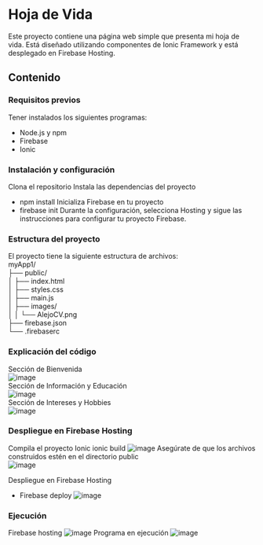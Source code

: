 # Hoja de Vida
Este proyecto contiene una página web simple que presenta mi hoja de vida. Está diseñado utilizando componentes de Ionic Framework y está desplegado en Firebase Hosting.

## Contenido
### Requisitos previos
Tener instalados los siguientes programas:
* Node.js y npm 
* Firebase 
* Ionic

### Instalación y configuración
Clona el repositorio
Instala las dependencias del proyecto
* npm install
Inicializa Firebase en tu proyecto
* firebase init
Durante la configuración, selecciona Hosting y sigue las instrucciones para configurar tu proyecto Firebase.

### Estructura del proyecto
El proyecto tiene la siguiente estructura de archivos:
<br>myApp1/
<br> ├── public/
<br> │   ├── index.html
<br> │   ├── styles.css
<br> │   ├── main.js
<br> │   ├── images/
<br> │   │   └── AlejoCV.png
<br> ├── firebase.json
<br> └── .firebaserc
### Explicación del código
Sección de Bienvenida
<br>
![image](https://github.com/Alejandro-Moreira/HVida/assets/117743484/1304627e-7b3f-4532-9c5b-da6def15659f)
<br>
Sección de Información y Educación
<br>
![image](https://github.com/Alejandro-Moreira/HVida/assets/117743484/1c29909b-b275-4cac-a6b4-b919ddcfae6a)
<br>
Sección de Intereses y Hobbies
<br>
![image](https://github.com/Alejandro-Moreira/HVida/assets/117743484/24ce02a4-c629-4112-8796-aae1dc6336b7)
<br>

### Despliegue en Firebase Hosting
Compila el proyecto Ionic 
ionic build
![image](https://github.com/Alejandro-Moreira/HVida/assets/117743484/6a28f296-edac-49f1-b561-229750fe41ba)
Asegúrate de que los archivos construidos estén en el directorio public
<br>![image](https://github.com/Alejandro-Moreira/HVida/assets/117743484/80743570-c6b5-4733-b9f6-4a5a65aa6377)

Despliegue en Firebase Hosting
* Firebase deploy
![image](https://github.com/Alejandro-Moreira/HVida/assets/117743484/a4fb3fa7-2972-4efe-84f8-8edced774568)

### Ejecución
Firebase hosting
![image](https://github.com/Alejandro-Moreira/HVida/assets/117743484/ce663571-59ee-4b91-a6e5-7380d88b36ca)
Programa en ejecución
![image](https://github.com/Alejandro-Moreira/HVida/assets/117743484/8fb431d6-55ab-48e9-95f1-7492f045e90d)

